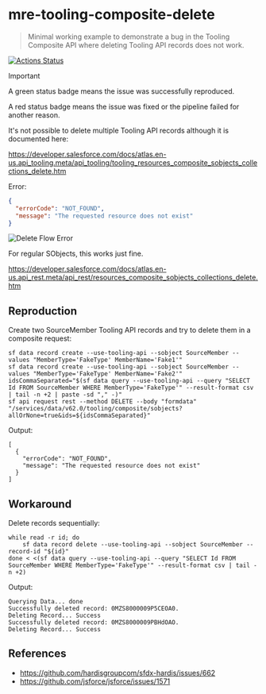 # mre-tooling-composite-delete

> Minimal working example to demonstrate a bug in the Tooling Composite API where deleting Tooling API records does not work.

[![Actions Status](https://github.com/mdapi-issues/mre-tooling-composite-delete/actions/workflows/default.yml/badge.svg?branch=main)](https://github.com/mdapi-issues/mre-tooling-composite-delete/actions?query=branch:main)

> [!IMPORTANT]
> A green status badge means the issue was successfully reproduced.
>
> A red status badge means the issue was fixed or the pipeline failed for another reason.

It's not possible to delete multiple Tooling API records although it is documented here:

https://developer.salesforce.com/docs/atlas.en-us.api_tooling.meta/api_tooling/tooling_resources_composite_sobjects_collections_delete.htm

Error:

```json
{
  "errorCode": "NOT_FOUND",
  "message": "The requested resource does not exist"
}
```

![Delete Flow Error](https://github.com/user-attachments/assets/d52bc263-ffe5-4c1f-96be-fd7f08c459fb)

For regular SObjects, this works just fine.

https://developer.salesforce.com/docs/atlas.en-us.api_rest.meta/api_rest/resources_composite_sobjects_collections_delete.htm

## Reproduction

Create two SourceMember Tooling API records and try to delete them in a composite request:

```shell
sf data record create --use-tooling-api --sobject SourceMember --values "MemberType='FakeType' MemberName='Fake1'"
sf data record create --use-tooling-api --sobject SourceMember --values "MemberType='FakeType' MemberName='Fake2'"
idsCommaSeparated="$(sf data query --use-tooling-api --query "SELECT Id FROM SourceMember WHERE MemberType='FakeType'" --result-format csv | tail -n +2 | paste -sd "," -)"
sf api request rest --method DELETE --body "formdata" "/services/data/v62.0/tooling/composite/sobjects?allOrNone=true&ids=${idsCommaSeparated}"
```

Output:

```shell
[
  {
    "errorCode": "NOT_FOUND",
    "message": "The requested resource does not exist"
  }
]
```

## Workaround

Delete records sequentially:

```shell
while read -r id; do
    sf data record delete --use-tooling-api --sobject SourceMember --record-id "${id}"
done < <(sf data query --use-tooling-api --query "SELECT Id FROM SourceMember WHERE MemberType='FakeType'" --result-format csv | tail -n +2)
```

Output:

```shell
Querying Data... done
Successfully deleted record: 0MZS8000009P5CEOA0.
Deleting Record... Success
Successfully deleted record: 0MZS8000009PBHdOAO.
Deleting Record... Success
```

## References

- https://github.com/hardisgroupcom/sfdx-hardis/issues/662
- https://github.com/jsforce/jsforce/issues/1571
